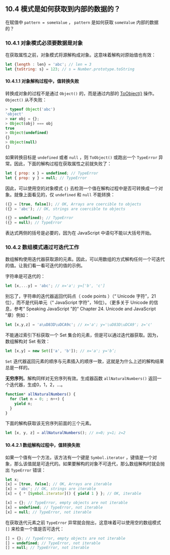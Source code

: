 ## 10.4 模式是如何获取到内部的数据的？

在赋值中 `pattern = someValue` ， `pattern` 是如何获取 `someValue` 内部的数据的？

### 10.4.1 对象模式必须要数据是对象

在获取属性之前，对象模式将源解构成对象。这意味着解构对原始值也有效：

```js
let {length : len} = 'abc'; // len = 3
let {toString: s} = 123; // s = Number.prototype.toString
```

#### 10.4.1.1 对象解构过程中，值转换失败

转换成对象的过程不是通过 `Object()` 的，而是通过内部的 [ToObject()](https://people.mozilla.org/~jorendorff/es6-draft.html#sec-toobject) 操作。 `Object()` 从不失败：

```js
> typeof Object('abc')
'object'
> var obj = {};
> Object(obj) === obj
true
> Object(undefined)
{}
> Object(null)
{}
```

如果转换目标是 `undefined` 或者 `null` ，则 `ToObject()` 或跑出一个 `TypeError` 异常。因此，下面的解构过程在获取属性之前就失败了：

```js
let { prop: x } = undefined; // TypeError
let { prop: y } = null; // TypeError
```

因此，可以使用空的对象模式 `{}` 去检测一个值在解构过程中是否可转换成一个对象。就像上面看见的，仅 `undefined` 和 `null` 不能转换：

```js
({} = [true, false]); // OK, Arrays are coercible to objects
({} = 'abc'); // OK, strings are coercible to objects

({} = undefined); // TypeError
({} = null); // TypeError
```

表达式两侧的括号是必要的，因为在 JavaScript 中语句不能以大括号开始。

### 10.4.2 数组模式通过可迭代工作

数组解构使用迭代器获取源的元素。因此，可以用数组的方式解构任何一个可迭代的值。让我们看一看可迭代的值的示例。

字符串是可迭代的：

```js
let [x,...y] = 'abc'; // x='a'; y=['b', 'c']
```

别忘了，字符串的迭代器返回代码点（ code points ）（“ Unicode 字符”，21位），而不是代码单元（“ JavaScript 字符”，16位）。（更多关于 Unicode 的信息，参考“ Speaking JavaScript ”的“ Chapter 24. Unicode and JavaScript ”章）例如：

```js
let [x,y,z] = 'a\uD83D\uDCA9c'; // x='a'; y='\uD83D\uDCA9'; z='c'
```

不能通过索引下标获取一个 Set 集合的元素，但是可以通过迭代器获取。因为，数组解构对 Set 有效：

```js
let [x,y] = new Set(['a', 'b']); // x='a'; y='b’;
```

`Set` 迭代器返回元素的顺序与元素插入的顺序一致，这就是为什么上述的解构结果总是一样的。

**无穷序列**。解构同样对无穷序列有效。生成器函数 `allNaturalNumbers()` 返回一个迭代器，生成0，1，2，...。

```js
function* allNaturalNumbers() {
  for (let n = 0; ; n++) {
    yield n;
  }
}
```

下面的解构获取该无穷序列前面的三个元素。

```js
let [x, y, z] = allNaturalNumbers(); // x=0; y=1; z=2
```

#### 10.4.2.1 数组解构过程中，值转换失败

如果一个值有一个方法，该方法有一个键是 `Symbol.iterator` ，键值是一个对象，那么该值就是可迭代的。如果要解构的对象不可迭代，那么数组解构时就会抛出 `TypeError` 错误：

```js
let x;
[x] = [true, false]; // OK, Arrays are iterable
[x] = 'abc'; // OK, strings are iterable
[x] = { * [Symbol.iterator]() { yield 1 } }; // OK, iterable

[x] = {}; // TypeError, empty objects are not iterable
[x] = undefined; // TypeError, not iterable
[x] = null; // TypeError, not iterable
```

在获取迭代元素之前 `TypeError` 异常就会抛出，这意味着可以使用空的数组模式 `[]` 来检查一个值是否可迭代：

```js
[] = {}; // TypeError, empty objects are not iterable
[] = undefined; // TypeError, not iterable
[] = null; // TypeError, not iterable
```
